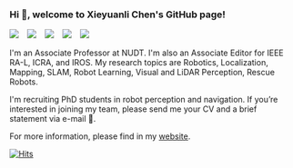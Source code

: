 ### Hi 👋, welcome to Xieyuanli Chen's GitHub page!
[![](https://img.shields.io/github/followers/Chen-Xieyuanli?label=Chen-Xieyuanli&logo=github)](https://github.com/Chen-Xieyuanli) &ensp;
<a href='https://scholar.google.com/citations?user=DvrngV4AAAAJ'><img src="https://img.shields.io/endpoint?logo=Google%20Scholar&url=https%3A%2F%2Fcdn.jsdelivr.net%2Fgh%2FChen-Xieyuanli%2Fchen-xieyuanli.github.io@google-scholar-stats%2Fgs_data_shieldsio.json&labelColor=f6f6f6&color=9cf&style=flat&label=Google%20Scholar"></a> &ensp;
[![](https://img.shields.io/badge/ResearchGate-Xieyuanli--Chen-grey?style=flat-square&labelColor=00ccbb&logo=researchgate&logoColor=white)](https://www.researchgate.net/profile/Xieyuanli-Chen) &ensp;
[![](https://img.shields.io/badge/Mail-chenxieyuanli-grey?style=flat-square&labelColor=EA4335&logo=gmail&logoColor=white)](mailto:chenxieyuanli@hotmail.com) &ensp;
[![](https://img.shields.io/badge/Homepage-xieyuanli--chen-grey?style=flat-square&labelColor=491F59&logo=homebridge&logoColor=white)](https://chen-xieyuanli.github.io/) &ensp;

I'm an Associate Professor at NUDT. I'm also an Associate Editor for IEEE RA-L, ICRA, and IROS. My research topics are Robotics, Localization, Mapping, SLAM, Robot Learning, Visual and LiDAR Perception, Rescue Robots.

I'm recruiting PhD students in robot perception and navigation. If you’re interested in joining my team, please send me your CV and a brief statement via e-mail 🤝. 

For more information, please find in my [website](https://chen-xieyuanli.github.io/).

[![Hits](https://hits.seeyoufarm.com/api/count/incr/badge.svg?url=https%3A%2F%2Fgithub.com%2FChen-Xieyuanli&count_bg=%2379C83D&title_bg=%23555555&icon=&icon_color=%23E7E7E7&title=hits&edge_flat=false)](https://github.com/Chen-Xieyuanli)

